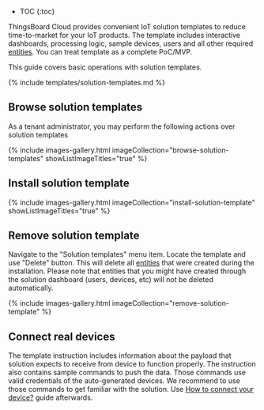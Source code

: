 
* TOC 
{:toc}
  
ThingsBoard Cloud provides convenient IoT solution templates to reduce time-to-market for your IoT products.
The template includes interactive dashboards, processing logic, sample devices, users and all other required [entities](/docs/paas/user-guide/entities-and-relations/). 
You can treat template as a complete PoC/MVP. 

This guide covers basic operations with solution templates.

{% include templates/solution-templates.md %}

## Browse solution templates

As a tenant administrator, you may perform the following actions over solution templates

{% include images-gallery.html imageCollection="browse-solution-templates" showListImageTitles="true" %}

## Install solution template

{% include images-gallery.html imageCollection="install-solution-template" showListImageTitles="true" %}

## Remove solution template

Navigate to the "Solution templates" menu item. Locate the template and use "Delete" button. 
This will delete all [entities](/docs/paas/user-guide/entities-and-relations/) that were created during the installation. 
Please note that entities that you might have created through the solution dashboard (users, devices, etc) will not be deleted automatically.  

{% include images-gallery.html imageCollection="remove-solution-template" %}

## Connect real devices

The template instruction includes information about the payload that solution expects to receive from device to function properly. 
The instruction also contains sample commands to push the data. Those commands use valid credentials of the auto-generated devices.
We recommend to use those commands to get familiar with the solution. Use [How to connect your device?](/docs/paas/getting-started-guides/connectivity/) guide afterwards.
